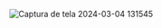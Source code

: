 
![Captura de tela 2024-03-04 131545](https://github.com/LauraMoura98/Calc-Enfesto/assets/98397200/e850a97e-225e-4790-9ef2-359d7e5bc946)

